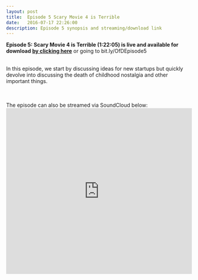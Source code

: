 ```yaml
---
layout: post
title:  Episode 5 Scary Movie 4 is Terrible
date:   2016-07-17 22:26:00
description: Episode 5 synopsis and streaming/download link
---
```

<strong>Episode 5: Scary Movie 4 is Terrible (1:22:05) is live and available for download <a href="https://bit.ly/OfDEpisode5"> by clicking here</a></strong> or going to bit.ly/OfDEpisode5
<br>
<br>
<p>In this episode, we start by discussing ideas for new startups but quickly devolve into discussing the death of childhood nostalgia and other important things. </p>
<br>
<br>
The episode can also be streamed via SoundCloud below:
<br>
<iframe width="100%" height="450" scrolling="no" frameborder="no" src="https://w.soundcloud.com/player/?url=https%3A//api.soundcloud.com/tracks/274164342&amp;auto_play=false&amp;hide_related=false&amp;show_comments=true&amp;show_user=true&amp;show_reposts=false&amp;visual=true"></iframe>
